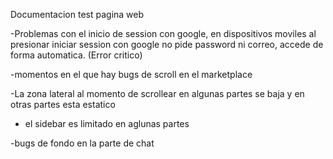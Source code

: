 Documentacion test pagina web 

-Problemas con el inicio de session con google, en dispositivos moviles al presionar iniciar session con google no pide password ni correo, accede de forma automatica.
(Error critico)

-momentos en el que hay bugs de scroll en el marketplace

-La zona lateral al momento de scrollear en algunas partes se baja y en otras partes esta estatico

- el sidebar es limitado en aglunas partes 

-bugs de fondo en la parte de chat
